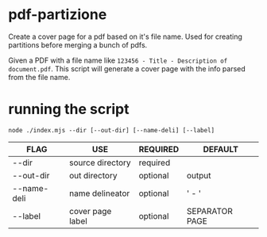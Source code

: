 # pdf-partizione

Create a cover page for a pdf based on it's file name. Used for creating partitions before merging a bunch of pdfs.

Given a PDF with a file name like `123456 - Title - Description of document.pdf`. This script will generate a cover page with the info parsed from the file name.

# running the script

```
node ./index.mjs --dir [--out-dir] [--name-deli] [--label]
```

| FLAG        | USE              | REQUIRED | DEFAULT        |
| ----------- | ---------------- | -------- | -------------- |
| --dir       | source directory | required |                |
| --out-dir   | out directory    | optional | output         |
| --name-deli | name delineator  | optional | ' - '          |
| --label     | cover page label | optional | SEPARATOR PAGE |

